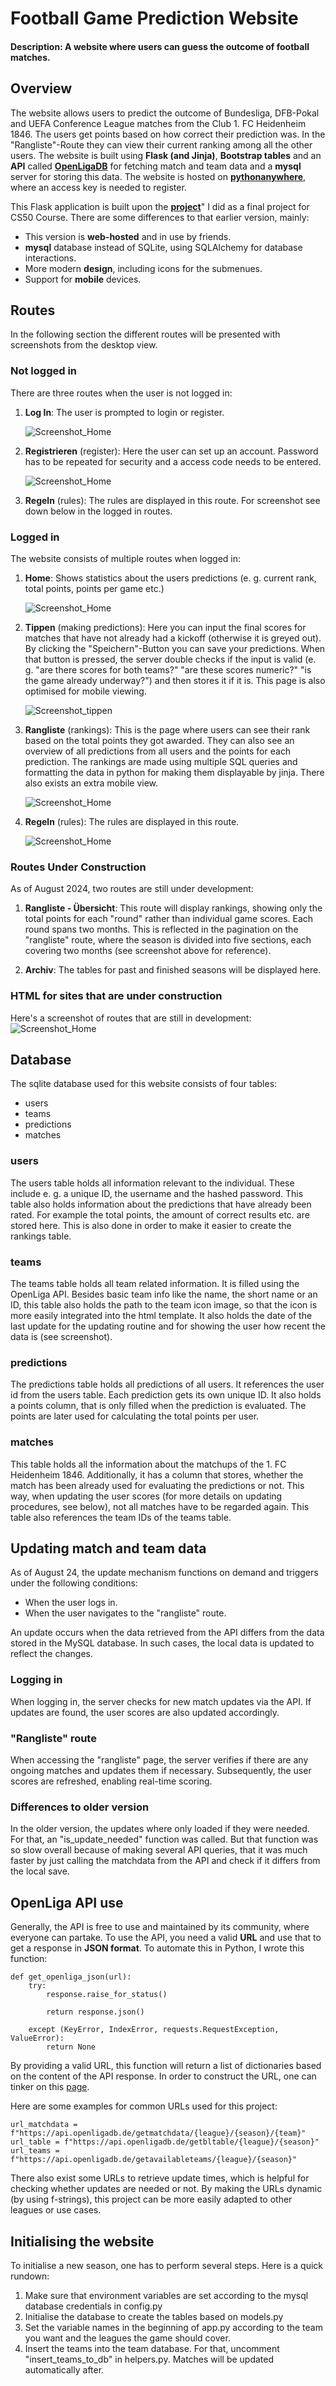 # Football Game Prediction Website
#### Description:   A website where users can guess the outcome of football matches.

## Overview
The website allows users to predict the outcome of Bundesliga, DFB-Pokal and UEFA Conference League matches from the Club 1. FC Heidenheim 1846. The users get points based on how correct their prediction was. In the "Rangliste"-Route they can view their current ranking among all the other users. The website is built using **Flask (and Jinja)**, **Bootstrap tables** and an **API** called [**OpenLigaDB**](https://github.com/OpenLigaDB) for fetching match and team data and a **mysql** server for storing this data. The website is hosted on [**pythonanywhere**](https://salatic.pythonanywhere.com/), where an access key is needed to register.

This Flask application is built upon the [**project**](https://github.com/1olp1/fch_tippspiel_23_local_version)" I did as a final project for CS50 Course. There are some differences to that earlier version, mainly:
- This version is **web-hosted** and in use by friends.
- **mysql** database instead of SQLite, using SQLAlchemy for database interactions.
- More modern **design**, including icons for the submenues.
- Support for **mobile** devices.

## Routes
In the following section the different routes will be presented with screenshots from the desktop view.
### Not logged in
There are three routes when the user is not logged in:
1. **Log In**: The user is prompted to login or register.

    ![Screenshot_Home](/static/images_readme/login.png)
2. **Registrieren** (register): Here the user can set up an account. Password has to be repeated for security and a access code needs to be entered.

    ![Screenshot_Home](/static/images_readme/register.png)

5. **Regeln** (rules): The rules are displayed in this route. For screenshot see down below in the logged in routes.

### Logged in
The website consists of multiple routes when logged in:
1. **Home**: Shows statistics about the users predictions (e. g. current rank, total points, points per game etc.)

    ![Screenshot_Home](/static/images_readme/statistik.png)
2. **Tippen** (making predictions): Here you can input the final scores for matches that have not already had a kickoff (otherwise it is greyed out). By clicking the "Speichern"-Button you can save your predictions. When that button is pressed, the server double checks if the input is valid (e. g. "are there scores for both teams?" "are these scores numeric?" "is the game already underway?") and then stores it if it is. This page is also optimised for mobile viewing.

    ![Screenshot_tippen](/static/images_readme/tippen.png)

3. **Rangliste** (rankings): This is the page where users can see their rank based on the total points they got awarded. They can also see an overview of all predictions from all users and the points for each prediction. The rankings are made using multiple SQL queries and formatting the data in python for making them displayable by jinja. There also exists an extra mobile view.

    ![Screenshot_Home](/static/images_readme/rangliste.png)

4. **Regeln** (rules): The rules are displayed in this route.

    ![Screenshot_Home](/static/images_readme/regeln.png)

### Routes Under Construction

As of August 2024, two routes are still under development:

1. **Rangliste - Übersicht**:
This route will display rankings, showing only the total points for each "round" rather than individual game scores. Each round spans two months. This is reflected in the pagination on the "rangliste" route, where the season is divided into five sections, each covering two months (see screenshot above for reference).


2. **Archiv**:
The tables for past and finished seasons will be displayed here.

### HTML for sites that are under construction
Here's a screenshot of routes that are still in development:
    ![Screenshot_Home](/static/images_readme/construction.png)

## Database
The sqlite database used for this website consists of four tables:
- users
- teams
- predictions
- matches


### users
The users table holds all information relevant to the individual. These include e. g. a unique ID, the username and the hashed password. This table also holds information about the predictions that have already been rated. For example the total points, the amount of correct results etc. are stored here. This is also done in order to make it easier to create the rankings table.

### teams
The teams table holds all team related information. It is filled using the OpenLiga API. Besides basic team info like the name, the short name or an ID, this table also holds the path to the team icon image, so that the icon is more easily integrated into the html template. It also holds the date of the last update for the updating routine and for showing the user how recent the data is (see screenshot).

### predictions
The predictions table holds all predictions of all users. It references the user id from the users table. Each prediction gets its own unique ID. It also holds a points column, that is only filled when the prediction is evaluated. The points are later used for calculating the total points per user.

### matches
This table holds all the information about the matchups of the 1. FC Heidenheim 1846. Additionally, it has a column that stores, whether the match has been already used for evaluating the predictions or not. This way, when updating the user scores (for more details on updating procedures, see below), not all matches have to be regarded again. This table also references the team IDs of the teams table.

## Updating match and team data
As of August 24, the update mechanism functions on demand and triggers under the following conditions:
- When the user logs in.
- When the user navigates to the "rangliste" route.

An update occurs when the data retrieved from the API differs from the data stored in the MySQL database. In such cases, the local data is updated to reflect the changes.

### Logging in
When logging in, the server checks for new match updates via the API. If updates are found, the user scores are also updated accordingly.

### "Rangliste" route
When accessing the "rangliste" page, the server verifies if there are any ongoing matches and updates them if necessary. Subsequently, the user scores are refreshed, enabling real-time scoring.


### Differences to older version
In the older version, the updates where only loaded if they were needed. For that, an "is_update_needed" function was called. But that function was so slow overall because of making several API queries, that it was much faster by just calling the matchdata from the API and check if it differs from the local save.

## OpenLiga API use
Generally, the API is free to use and maintained by its community, where everyone can partake. To use the API, you need a valid **URL** and use that to get a response in **JSON format**. To automate this in Python, I wrote this function:

```
def get_openliga_json(url):
    try:
        response.raise_for_status()

        return response.json()

    except (KeyError, IndexError, requests.RequestException, ValueError):
        return None
```

By providing a valid URL, this function will return a list of dictionaries based on the content of the API response. In order to construct the URL, one can tinker on this [page](https://api.openligadb.de/index.html).

Here are some examples for common URLs used for this project:
```
url_matchdata = f"https://api.openligadb.de/getmatchdata/{league}/{season}/{team}"
url_table = f"https://api.openligadb.de/getbltable/{league}/{season}"
url_teams = f"https://api.openligadb.de/getavailableteams/{league}/{season}"
```
There also exist some URLs to retrieve update times, which is helpful for checking whether updates are needed or not. By making the URLs dynamic (by using f-strings), this project can be more easily adapted to other leagues or use cases.

## Initialising the website
To initialise a new season, one has to perform several steps. Here is a quick rundown:
1. Make sure that environment variables are set according to the mysql database credentials in config.py
2. Initialise the database to create the tables based on models.py
3. Set the variable names in the beginning of app.py according to the team you want and the leagues the game should cover.
4. Insert the teams into the team database. For that, uncomment "insert_teams_to_db" in helpers.py. Matches will be updated automatically after.